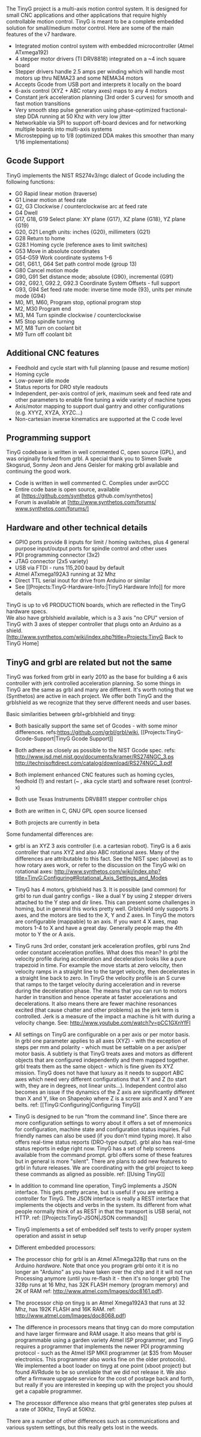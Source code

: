 The TinyG project is a multi-axis motion control system. It is designed for small CNC applications and other applications that require highly controllable motion control. TinyG is meant to be a complete embedded solution for small/medium motor control. Here are some of the main features of the v7 hardware.

* Integrated motion control system with embedded microcontroller (Atmel ATxmega192) 
* 4 stepper motor drivers (TI DRV8818) integrated on a ~4 inch square board 
* Stepper drivers handle 2.5 amps per winding which will handle most motors up thru NEMA23 and some NEMA34 motors 
* Accepts Gcode from USB port and interprets it locally on the board 
* 6-axis control (XYZ + ABC rotary axes) maps to any 4 motors
* Constant jerk acceleration planning (3rd order S curves) for smooth and fast motion transitions
* Very smooth step pulse generation using phase-optimized fractional-step DDA running at 50 Khz with very low jitter
* Networkable via SPI to support off-board devices and for networking multiple boards into multi-axis systems
* Microstepping up to 1/8 (optimized DDA makes this smoother than many 1/16 implementations)

## Gcode Support
TinyG implements the NIST RS274v3/ngc dialect of Gcode including the following functions: 

* G0 Rapid linear motion (traverse)<br> 
* G1 Linear motion at feed rate<br> 
* G2, G3 Clockwise / counterclockwise arc at feed rate<br> 
* G4 Dwell<br> 
* G17, G18, G19 Select plane: XY plane {G17}, XZ plane {G18}, YZ plane {G19}<br> 
* G20, G21 Length units: inches {G20}, millimeters {G21}<br> 
* G28 Return to home
* G28.1 Homing cycle (reference axes to limit switches)
* G53 Move in absolute coordinates<br> 
* G54-G59 Work coordinate systems 1-6
* G61, G61.1, G64 Set path control mode (group 13)<br> 
* G80 Cancel motion mode<br> 
* G90, G91 Set distance mode; absolute {G90}, incremental {G91}<br> 
* G92, G92.1, G92.2, G92.3 Coordinate System Offsets - full support<br> 
* G93, G94 Set feed rate mode: inverse time mode {93}, units per minute mode {G94}<br> 
* M0, M1, M60, Program stop, optional program stop<br> 
* M2, M30 Program end<br> 
* M3, M4 Turn spindle clockwise / counterclockwise<br> 
* M5 Stop spindle turning<br> 
* M7, M8 Turn on coolant bit
* M9 Turn off coolant bit

## Additional CNC features
* Feedhold and cycle start with full planning (pause and resume motion) 
* Homing cycle 
* Low-power idle mode 
* Status reports for DRO style readouts 
* Independent, per-axis control of jerk, maximum seek and feed rate and other parameters to enable fine tuning a wide variety of machine types 
* Axis/motor mapping to support dual gantry and other configurations (e.g. XYYZ, XYZA, XYZC...) 
* Non-cartesian inverse kinematics are supported at the C code level

## Programming support
TinyG codebase is written in well commented C, open source (GPL), and was originally forked from grbl. A special thank you to Simen Svale Skogsrud, Sonny Jeon and Jens Geisler for making grbl available and continuing the good work.<br> 

* Code is written in well commented C. Complies under avrGCC 
* Entire code base is open source, available at&nbsp;[https://github.com/synthetos github.com/synthetos] 
* Forum is available at&nbsp;[http://www.synthetos.com/forums/ www.synthetos.com/forums/]

## Hardware and other technical details
* GPIO ports provide 8 inputs for limit / homing switches, plus 4 general purpose input/output ports for spindle control and other uses 
* PDI programming connector (3x2) 
* JTAG connector (2x5 variety) 
* USB via FTDI - runs 115,200 baud by default 
* Atmel ATxmega192A3 running at 32 Mhz 
* Direct TTL serial inout for drive from Arduino or similar 
* See [[Projects:TinyG-Hardware-Info:|TinyG Hardware Info]]&nbsp;for more details

TinyG is up to v6 PRODUCTION boards, which are reflected in the TinyG hardware specs.<br> We also have grblshield available, which is a 3 axis "no CPU" version of TinyG with 3 axes of stepper controller that plugs onto an Arduino as a shield.<br> [http://www.synthetos.com/wiki/index.php?title=Projects:TinyG Back to TinyG Home] 

## TinyG and grbl are related but not the same
TinyG was forked from grbl in early 2010 as the base for building a 6 axis controller with jerk controlled acceleration planning. So some things in TinyG are the same as grbl and many are different. It's worth noting that we (Synthetos) are active in each project. We offer both TinyG and the grblshield as we recognize that they serve different needs and user bases. 

Basic similarities between grbl+grblshield and tinyg: 

* Both basically support the same set of Gcodes - with some minor differences. refs:https://github.com/grbl/grbl/wiki, [[Projects:TinyG-Gcode-Support|TinyG Gcode Support]] <br> 

* Both adhere as closely as possible to the NIST Gcode spec. refs: http://www.isd.mel.nist.gov/documents/kramer/RS274NGC_3.ps http://technisoftdirect.com/catalog/download/RS274NGC_3.pdf 

* Both implement enhanced CNC features such as homing cycles, feedhold (!) and restart (~ , aka cycle start) and software reset (control-x) 
* Both use Texas Instruments DRV8811 stepper controller chips 
* Both are written in C, GNU GPL open source licensed 
* Both projects are currently in beta

Some fundamental differences are: 
* grbl is an XYZ 3 axis controller (i.e. a cartesian robot). TinyG is a 6 axis controller that runs XYZ and also ABC rotational axes. Many of the differences are attributable to this fact. See the NIST spec (above) as to how rotary axes work, or refer to the discussion on the TinyG wiki on rotational axes: http://www.synthetos.com/wiki/index.php?title=TinyG:Configuring#Rotational_Axis_Settings_and_Modes 

* TinyG has 4 motors, grblshield has 3. It is possible (and common) for grbl to run dual gantry configs - like a dual Y by using 2 stepper drivers attached to the Y step and dir lines. This can present some challenges in homing, but in general this works pretty well. Grblshield only supports 3 axes, and the motors are tied to the X, Y and Z axes. In TinyG the motors are configurable (mappable) to an axis. If you want 4 X axes, map motors 1-4 to X and have a great day. Generally people map the 4th motor to Y the or A axis.

* TinyG runs 3rd order, constant jerk acceleration profiles, grbl runs 2nd order constant acceleration profiles. What does this mean? In grbl the velocity profile during acceleration and deceleration looks like a pure trapezoid in time. For example the move starts at zero velocity, then velocity ramps in a straight line to the target velocity, then decelerates in a straight line back to zero. In TinyG the velocity profile is an S curve that ramps to the target velocity during acceleration and in reverse during the deceleration phase. The means that you can run to motors harder in transition and hence operate at faster accelerations and decelerations. It also means there are fewer machine resonances excited (that cause chatter and other problems) as the jerk term is controlled. Jerk is a measure of the impact a machine is hit with during a velocity change. See: http://www.youtube.com/watch?v=pCC1GXnYfFI 

* All settings on TinyG are configurable on a per axis or per motor basis. In grbl one parameter applies to all axes (XYZ) - with the exception of steps per mm and polarity - which must be settable on a per axis/per motor basis. A subtlety is that TinyG treats axes and motors as different objects that are configured independently and them mapped together. grbl treats them as the same object - which is fine given its XYZ mission. TinyG does not have that luxury as it needs to support ABC axes which need very different configurations that X Y and Z (to start with, they are in degrees, not linear units...). Independent control also becomes an issue if the dynamics of the Z axis are significantly different than X and Y, like on Shapeoko where Z is a screw axis and X and Y are belts. ref: [[TinyG:Configuring|Configuring TinyG]] <br>

* TinyG is designed to be run "from the command line". Since there are more configuration settings to worry about it offers a set of mnemonics for configuration, machine state and configuration status inquiries. Full friendly names can also be used (if you don't mind typing more). It also offers real-time status reports (DRO-type output). grbl also has real-time status reports in edge right now. TinyG has a set of help screens available from the command prompt. grbl offers some of these features but in general is more "silent". There are plans to add new features to grbl in future releases. We are coordinating with the grbl project to keep these commands as aligned as possible. ref: [[Using TinyG]]<br> 

* In addition to command line operation, TinyG implements a JSON interface. This gets pretty arcane, but is useful if you are writing a controller for TinyG. The JSON interface is really a REST interface that implements the objects and verbs in the system. Its different from what people normally think of as REST in that the transport is USB serial, not HTTP. ref: [[Projects:TinyG-JSON|JSON commands]]<br>

* TinyG implements a set of embedded self tests to verify proper system operation and assist in setup

* Different embedded processors:
 * The processor chip for grbl is an Atmel ATmega328p that runs on the Arduino *hardware*. Note that once you program grbl onto it it is no longer an "Arduino" as you have taken over the chip and it it will not run Processing anymore (until you re-flash it - then it's no longer grbl) The 328p runs at 16 Mhz, has 32K FLASH memory (program memory) and 2K of RAM ref: http://www.atmel.com/Images/doc8161.pdf). 
 * The processor chip on tinyg is an Atmel Xmega192A3 that runs at 32 Mhz, has 192K FLASH and 16K RAM. ref: http://www.atmel.com/Images/doc8068.pdf) 
 * The difference in processors means that tinyg can do more computation and have larger firmware and RAM usage. It also means that grbl is programmable using a garden variety Atmel ISP programmer, and TinyG requires a programmer that implements the newer PDI programming protocol - such as the Atmel ISP MKII programmer (at $35 from Mouser electronics. This programmer also works fine on the older protocols). We implemented a boot loader on tinyg at one point (xboot project) but found AVRdude to be so unreliable that we did not release it. We also offer a firmware upgrade service for the cost of postage back and forth, but really if you are interested in keeping up with the project you should get a capable programmer. 
 * The processor difference also means that grbl generates step pulses at a rate of 30Khz, TinyG at 50Khz. 

There are a number of other differences such as communications and various system settings, but this really gets lost in the weeds.